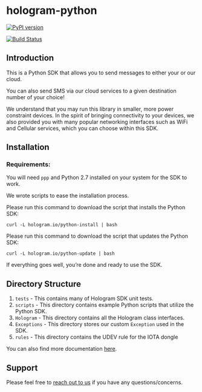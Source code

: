 # hologram-python

[![PyPI version](https://badge.fury.io/py/hologram-python.svg)](https://badge.fury.io/py/hologram-python)

[![Build Status](https://travis-ci.org/hologram-io/hologram-python.svg?branch=master)](https://travis-ci.org/hologram-io/hologram-python)

## Introduction
This is a Python SDK that allows you to send messages to either your or our cloud.

You can also send SMS via our cloud services to a given destination number of your choice!

We understand that you may run this library in smaller, more power constraint devices.
In the spirit of bringing connectivity to your devices, we also provided you with
many popular networking interfaces such as WiFi and Cellular services, which you can
choose within this SDK.

## Installation

### Requirements:

You will need `ppp` and Python 2.7 installed on your system for the SDK to work.

We wrote scripts to ease the installation process.

Please run this command to download the script that installs the Python SDK:

`curl -L hologram.io/python-install | bash`

Please run this command to download the script that updates the Python SDK:

`curl -L hologram.io/python-update | bash`

If everything goes well, you’re done and ready to use the SDK.

## Directory Structure

1. `tests` - This contains many of Hologram SDK unit tests.
2. `scripts` -  This directory contains example Python scripts that utilize the Python SDK.
3. `Hologram` - This directory contains all the Hologram class interfaces.
4. `Exceptions` - This directory stores our custom `Exception` used in the SDK.
5. `rules` - This directory contains the UDEV rule for the IOTA dongle

You can also find more documentation [here](https://hologram.io/docs/reference/cloud/python-sdk).

## Support
Please feel free to [reach out to us](mailto:support@hologram.io) if you have any questions/concerns.
